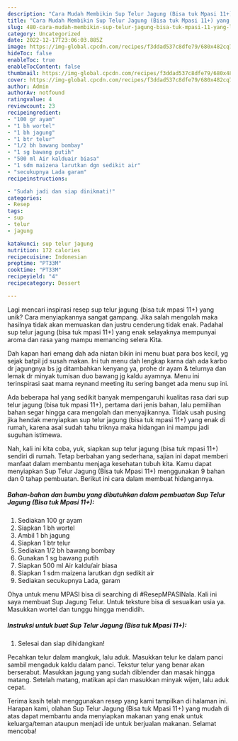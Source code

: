 ```yaml
---
description: "Cara Mudah Membikin Sup Telur Jagung (Bisa tuk Mpasi 11+) yang Lezat"
title: "Cara Mudah Membikin Sup Telur Jagung (Bisa tuk Mpasi 11+) yang Lezat"
slug: 480-cara-mudah-membikin-sup-telur-jagung-bisa-tuk-mpasi-11-yang-lezat
category: Uncategorized
date: 2022-12-17T23:06:03.885Z
image: https://img-global.cpcdn.com/recipes/f3ddad537c8dfe79/680x482cq70/sup-telur-jagung-bisa-tuk-mpasi-11-foto-resep-utama.jpg
hideToc: false
enableToc: true
enableTocContent: false
thumbnail: https://img-global.cpcdn.com/recipes/f3ddad537c8dfe79/680x482cq70/sup-telur-jagung-bisa-tuk-mpasi-11-foto-resep-utama.jpg
cover: https://img-global.cpcdn.com/recipes/f3ddad537c8dfe79/680x482cq70/sup-telur-jagung-bisa-tuk-mpasi-11-foto-resep-utama.jpg
author: Admin
authorAv: notfound
ratingvalue: 4
reviewcount: 23
recipeingredient:
- "100 gr ayam"
- "1 bh wortel"
- "1 bh jagung"
- "1 btr telur"
- "1/2 bh bawang bombay"
- "1 sg bawang putih"
- "500 ml Air kalduair biasa"
- "1 sdm maizena larutkan dgn sedikit air"
- "secukupnya Lada garam"
recipeinstructions:

- "Sudah jadi dan siap dinikmati!"
categories:
- Resep
tags:
- sup
- telur
- jagung

katakunci: sup telur jagung 
nutrition: 172 calories
recipecuisine: Indonesian
preptime: "PT33M"
cooktime: "PT33M"
recipeyield: "4"
recipecategory: Dessert

---
```





Lagi mencari inspirasi resep sup telur jagung (bisa tuk mpasi 11+) yang unik? Cara menyiapkannya sangat gampang. Jika salah mengolah maka hasilnya tidak akan memuaskan dan justru cenderung tidak enak. Padahal sup telur jagung (bisa tuk mpasi 11+) yang enak selayaknya mempunyai aroma dan rasa yang mampu memancing selera Kita.





Dah kapan hari emang dah ada niatan bikin ini menu buat para bos kecil, yg sejak batpil jd susah makan. Ini tuh menu dah lengkap karna dah ada karbo dr jagungnya bs jg ditambahkan kenyang ya, prohe dr ayam &amp; telurnya dan lemak dr minyak tumisan duo bawang jg kaldu ayamnya. Menu ini terinspirasi saat mama reynand meeting itu sering banget ada menu sup ini.

Ada beberapa hal yang sedikit banyak mempengaruhi kualitas rasa dari sup telur jagung (bisa tuk mpasi 11+), pertama dari jenis bahan, lalu pemilihan bahan segar hingga cara mengolah dan menyajikannya. Tidak usah pusing jika hendak menyiapkan sup telur jagung (bisa tuk mpasi 11+) yang enak di rumah, karena asal sudah tahu triknya maka hidangan ini mampu jadi suguhan istimewa.






Nah, kali ini kita coba, yuk, siapkan sup telur jagung (bisa tuk mpasi 11+) sendiri di rumah. Tetap berbahan yang sederhana, sajian ini dapat memberi manfaat dalam membantu menjaga kesehatan tubuh kita. Kamu dapat menyiapkan Sup Telur Jagung (Bisa tuk Mpasi 11+) menggunakan 9 bahan dan 0 tahap pembuatan. Berikut ini cara dalam membuat hidangannya.

<!--inarticleads1-->

##### Bahan-bahan dan bumbu yang dibutuhkan dalam pembuatan Sup Telur Jagung (Bisa tuk Mpasi 11+):

1. Sediakan 100 gr ayam
1. Siapkan 1 bh wortel
1. Ambil 1 bh jagung
1. Siapkan 1 btr telur
1. Sediakan 1/2 bh bawang bombay
1. Gunakan 1 sg bawang putih
1. Siapkan 500 ml Air kaldu/air biasa
1. Siapkan 1 sdm maizena larutkan dgn sedikit air
1. Sediakan secukupnya Lada, garam


Ohya untuk menu MPASI bisa di searching di #ResepMPASINala. Kali ini saya membuat Sup Jagung Telur. Untuk teksture bisa di sesuaikan usia ya. Masukkan wortel dan tunggu hingga mendidih. 

<!--inarticleads2-->

##### Instruksi untuk buat Sup Telur Jagung (Bisa tuk Mpasi 11+):


1. Selesai dan siap dihidangkan!

Pecahkan telur dalam mangkuk, lalu aduk. Masukkan telur ke dalam panci sambil mengaduk kaldu dalam panci. Tekstur telur yang benar akan berserabut. Masukkan jagung yang sudah diblender dan masak hingga matang. Setelah matang, matikan api dan masukkan minyak wijen, lalu aduk cepat. 

Terima kasih telah menggunakan resep yang kami tampilkan di halaman ini. Harapan kami, olahan Sup Telur Jagung (Bisa tuk Mpasi 11+) yang mudah di atas dapat membantu anda menyiapkan makanan yang enak untuk keluarga/teman ataupun menjadi ide untuk berjualan makanan. Selamat mencoba!
